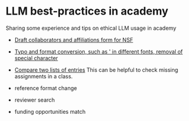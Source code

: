 # LLM best-practices in academy
Sharing some experience and tips on ethical LLM usage in academy

* [Draft collaborators and affiliations form for NSF](NSF_COA_form)

* [Typo and format conversion, such as ' in different fonts, removal of special character](ext_conversion_for_online_forms.txt)

* [Compare two lists of entries](compare_two_lists.txt)
This can be helpful to check missing assignments in a class. 

* reference format change

* reviewer search 

* funding opportunities match

